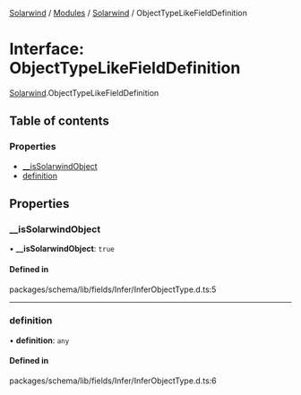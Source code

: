 [Solarwind](../README.md) / [Modules](../modules.md) / [Solarwind](../modules/Solarwind.md) / ObjectTypeLikeFieldDefinition

# Interface: ObjectTypeLikeFieldDefinition

[Solarwind](../modules/Solarwind.md).ObjectTypeLikeFieldDefinition

## Table of contents

### Properties

- [\_\_isSolarwindObject](Solarwind.ObjectTypeLikeFieldDefinition.md#__issolarwindobject)
- [definition](Solarwind.ObjectTypeLikeFieldDefinition.md#definition)

## Properties

### \_\_isSolarwindObject

• **\_\_isSolarwindObject**: ``true``

#### Defined in

packages/schema/lib/fields/Infer/InferObjectType.d.ts:5

___

### definition

• **definition**: `any`

#### Defined in

packages/schema/lib/fields/Infer/InferObjectType.d.ts:6
